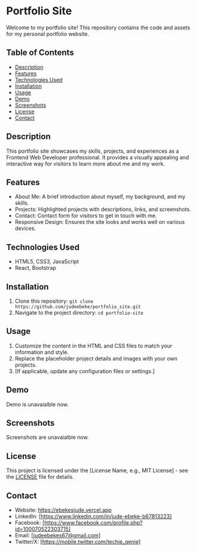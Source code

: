 # Portfolio Site

Welcome to my portfolio site! This repository contains the code and assets for my personal portfolio website.

## Table of Contents

- [Description](#description)
- [Features](#features)
- [Technologies Used](#technologies-used)
- [Installation](#installation)
- [Usage](#usage)
- [Demo](#demo)
- [Screenshots](#screenshots)
- [License](#license)
- [Contact](#contact)

## Description

This portfolio site showcases my skills, projects, and experiences as a Frontend Web Developer professional. It provides a visually appealing and interactive way for visitors to learn more about me and my work.

## Features

- About Me: A brief introduction about myself, my background, and my skills.
- Projects: Highlighted projects with descriptions, links, and screenshots.
- Contact: Contact form for visitors to get in touch with me.
- Responsive Design: Ensures the site looks and works well on various devices.

## Technologies Used

- HTML5, CSS3, JavaScript
- React, Bootstrap

## Installation

1. Clone this repository: `git clone https://github.com/judeebeke/portfolio_site.git`
2. Navigate to the project directory: `cd portfolio-site`

## Usage

1. Customize the content in the HTML and CSS files to match your information and style.
2. Replace the placeholder project details and images with your own projects.
3. [If applicable, update any configuration files or settings.]

## Demo

Demo is unavaialble now.

## Screenshots

Screenshots are unavaialble now.

## License

This project is licensed under the [License Name, e.g., MIT License] - see the [LICENSE](LICENSE) file for details.

## Contact

- Website: https://ebekesjude.vercel.app
- LinkedIn: [https://www.linkedin.com/in/jude-ebeke-b67813223]
- Facebook: [https://www.facebook.com/profile.php?id=100070522303715]
- Email: [judeebekes67@gmail.com]
- Twitter/X: [https://mobile.twitter.com/techie_genie]
